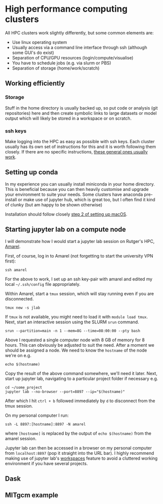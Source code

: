 # High performance computing clusters

All HPC clusters work slightly differently, but some common elements are:

* Use linux operating system
* Usually access via a command line interface through ssh (although some GUI's do exist)
* Separation of CPU/GPU resources (login/compute/visualise)
* You have to schedule jobs (e.g. via slurm or PBS)
* Separation of storage (home/work/scratch)

## Working efficiently

### Storage

Stuff in the home directory is usually backed up, so put code or analysis (git repositories) here and then create symbolic links to large datasets or model output which will likely be stored in a workspace or on scratch. 

### ssh keys

Make logging into the HPC as easy as possible with ssh keys. Each cluster usually has its own set of instructions for this and it is worth following them closely. If there are no specific instructions, [these general ones usually work](https://www.digitalocean.com/community/tutorials/how-to-set-up-ssh-keys-2).

## Setting up conda

In my experience you can usually install miniconda in your home directory. This is beneficial because you can then heavily customise and upgrade your environment to suite your needs. Some clusters have anaconda pre-install or make use of jupyter hub, which is great too, but I often find it kind of clunky (but am happy to be shown otherwise)

Installation should follow closely [step 2 of setting up macOS](macOS_setup.md#Step-2---install-conda).

## Starting jupyter lab on a compute node

I will demonstrate how I would start a jupyter lab session on Rutger's HPC, [Amarel](https://oarc.rutgers.edu/resources/amarel/).

First, of course, log in to Amarel (not forgetting to start the university VPN first): 

    ssh amarel
    
For the above to work, I set up an ssh key-pair with amarel and edited my local `~/.ssh/config` file appropriately. 

Within Amarel, start a `tmux` session, which will stay running even if you are disconnected.

    tmux new -s jlab
    
If `tmux` is not available, you might need to load it with `module load tmux`. Next, start an interactive session using the SLURM `srun` command.
    
    srun --partition=main -n 1 --mem=8G --time=08:00:00 --pty bash
    
Above I requested a single computer node with 8 GB of memory for 8 hours. This can obviously be adjusted to suit the need. After a moment we should be assigned a node. We need to know the `hostname` of the node we're on e.g.
    
    echo $(hostname)
    
Copy the result of the above command somewhere, we'll need it later. Next, start up jupyter lab, navigating to a particular project folder if necessary e.g.

    cd ~/some_project
    jupyter lab --no-browser --port=8897 --ip="$(hostname)"
    
After which I hit `ctrl + b` followed immediately by `d` to disconnect from the tmux session.
    
On my personal computer I run:

    ssh -L 8897:[hostname]:8897 -N amarel
    
where `[hostname]` is replaced by the output of `echo $(hostname)` from the amarel session.

Jupyter lab can then be accessed in a browser on my personal computer from `localhost:8897` (pop it straight into the URL bar). I highly recommend making use of jupyter lab's [workspaces](https://jupyterlab.readthedocs.io/en/stable/user/urls.html) feature to avoid a cluttered working environment if you have several projects. 

## Dask

## MITgcm example